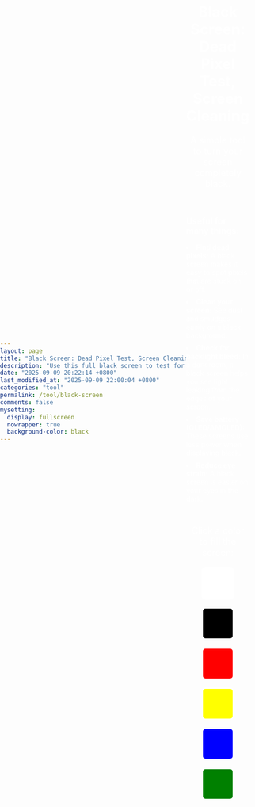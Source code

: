 ```yaml
---
layout: page
title: "Black Screen: Dead Pixel Test, Screen Cleaning (More Colors)"
description: "Use this full black screen to test for dead pixels, check for backlight bleed, clean your screen, save power on OLED/AMOLED displays, and reduce eye strain. A versatile tool for your monitor."
date: "2025-09-09 20:22:14 +0800"
last_modified_at: "2025-09-09 22:00:04 +0800"
categories: "tool"
permalink: /tool/black-screen
comments: false
mysetting:
  display: fullscreen
  nowrapper: true
  background-color: black
---
```


<style>
  html, body {
    min-height: 100vh;
    margin: 0;
    padding: 0;
  }
  body {
    display: flex;
    align-items: center;
    justify-content: center;
  }
  #content {
    color: white;
    text-align: center;
    width: 90%;
    max-width: 800px;
    padding: 2rem 0;
  }
  #content h1 {
    font-size: 2.1em;
    margin-bottom: 20px;
  }
  #content p {
    font-size: 1.3em;
  }
  #more-info {
    margin-top: 20px;
    text-align: left;
    display: inline-block;
  }
  #more-info p {
    font-size: 1.2em;
    margin-bottom: 10px;
    font-weight: bold;
  }
  #more-info ul {
    list-style-position: inside;
    padding-left: 0;
  }
  #more-info li {
    font-size: 1em;
    margin-bottom: 8px;
  }
  #color-palette-container {
    margin-top: 30px;
  }
  #color-palette {
    display: flex;
    justify-content: center;
    flex-wrap: wrap;
    gap: 15px;
    margin-top: 15px;
  }
  .color-swatch {
    width: 60px;
    height: 60px;
    cursor: pointer;
    border: 3px solid white;
    border-radius: 8px;
    transition: transform 0.2s ease-in-out;
  }
  .color-swatch:hover {
    transform: scale(1.15);
  }
</style>

<div id="content">
  <h1>Black Screen: Dead Pixel Test, Screen Cleaning</h1>
  <p>A simple tool to turn your screen completely black.</p>
  <div id="more-info">
    <p>Useful for many things:</p>
    <ul>
      <li><b>Find dead pixels:</b> A black screen makes it easy to spot pixels that are stuck on or off.</li>
      <li><b>Clean your screen:</b> See dust and smudges easily on a black background.</li>
      <li><b>Check for backlight bleed:</b> In a dark room, a black screen helps you see light leaking from the edges of your screen.</li>
      <li><b>Save battery (OLED/AMOLED):</b> These screens use less power when displaying black.</li>
      <li><b>Reduce eye strain:</b> A black screen is easier on your eyes in the dark.</li>
    </ul>
  </div>
  <div id="color-palette-container">
    <p>Click a color to fill the screen:</p>
    <div id="color-palette">
      <div class="color-swatch" style="background-color: white;" data-color="white" title="White Screen"></div>
      <div class="color-swatch" style="background-color: black;" data-color="black" title="Black Screen"></div>
      <div class="color-swatch" style="background-color: red;" data-color="red" title="Red Screen"></div>
      <div class="color-swatch" style="background-color: yellow;" data-color="yellow" title="Yellow Screen"></div>
      <div class="color-swatch" style="background-color: blue;" data-color="blue" title="Blue Screen"></div>
      <div class="color-swatch" style="background-color: green;" data-color="green" title="Green Screen"></div>
    </div>
  </div>
</div>

<script>
  document.addEventListener('DOMContentLoaded', () => {
    const content = document.getElementById('content');
    const initialBodyBackground = document.body.style.backgroundColor || 'black';

    function enterFullscreen(color) {
      document.body.style.backgroundColor = color;
      content.style.display = 'none';

      document.documentElement.requestFullscreen().catch(err => {
        console.error(`Error attempting to enable full-screen mode: ${err.message} (${err.name})`);
        exitFullscreen();
      });
    }

    function exitFullscreen() {
      if (document.fullscreenElement) {
        document.exitFullscreen();
      }
      content.style.display = 'block';
      document.body.style.backgroundColor = initialBodyBackground;
    }

    document.querySelectorAll('.color-swatch').forEach(swatch => {
      swatch.addEventListener('click', (e) => {
        const color = e.target.dataset.color;
        enterFullscreen(color);
      });
    });

    document.addEventListener('fullscreenchange', () => {
      if (!document.fullscreenElement) {
        exitFullscreen();
      }
    });

    // Allow exiting fullscreen with a click/tap on the screen
    document.addEventListener('click', (e) => {
        if (document.fullscreenElement && e.target === document.documentElement) {
            exitFullscreen();
        }
    });
  });
</script>
